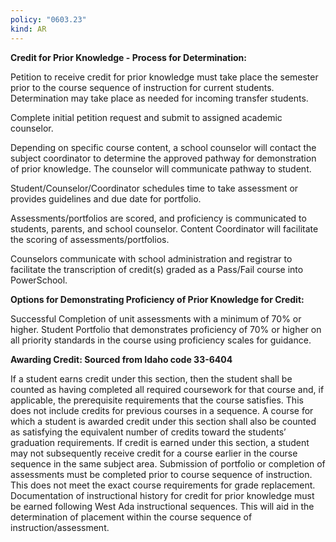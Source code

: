 ```yaml
---
policy: "0603.23"
kind: AR
---
```


**Credit for Prior Knowledge - Process for Determination:**


Petition to receive credit for prior knowledge must take place the semester prior to the course sequence of
instruction for current students. Determination may take place as needed for incoming transfer students.


Complete initial petition request and submit to assigned academic counselor.


Depending on specific course content, a school counselor will contact the subject coordinator to
determine the approved pathway for demonstration of prior knowledge. The counselor will
communicate pathway to student.


Student/Counselor/Coordinator schedules time to take assessment or provides guidelines and due date
for portfolio.


Assessments/portfolios are scored, and proficiency is communicated to students, parents, and school
counselor. Content Coordinator will facilitate the scoring of assessments/portfolios.


Counselors communicate with school administration and registrar to facilitate the transcription of
credit(s) graded as a Pass/Fail course into PowerSchool.

**Options for Demonstrating Proficiency of Prior Knowledge for Credit:**


Successful Completion of unit assessments with a minimum of 70% or higher.
Student Portfolio that demonstrates proficiency of 70% or higher on all priority standards in the course using
proficiency scales for guidance.

**Awarding Credit: Sourced from Idaho code 33-6404**


If a student earns credit under this section, then the student shall be counted as having completed all
required coursework for that course and, if applicable, the prerequisite requirements that the course satisfies.
This does not include credits for previous courses in a sequence.
A course for which a student is awarded credit under this section shall also be counted as satisfying the
equivalent number of credits toward the students’ graduation requirements.
If credit is earned under this section, a student may not subsequently receive credit for a course earlier in the
course sequence in the same subject area.
Submission of portfolio or completion of assessments must be completed prior to course sequence of
instruction.
This does not meet the exact course requirements for grade replacement.
Documentation of instructional history for credit for prior knowledge must be earned following West Ada
instructional sequences. This will aid in the determination of placement within the course sequence of
instruction/assessment.
